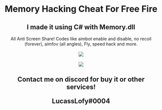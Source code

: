 <h1 align="center">
  Memory Hacking Cheat For Free Fire
</h1>
<h2 align="center">
  I made it using C# with Memory.dll
</h2>

<p align="center">All Anti Screen Share!
          Codes like aimbot enable and disable, no recoil (forever), aimfov (all angles), Fly, speed hack and more.
  <br><br>
<img src="https://cdn.discordapp.com/attachments/993320449306013696/995370160829497354/unknown.png"/>
  <br><br>
<img src="https://cdn.discordapp.com/attachments/993320449306013696/995370292023132200/unknown.png"/>    
</p>

<h2 align="center">
  Contact me on discord for buy it or other services!
 
  LucassLofy#0004

</h2>
